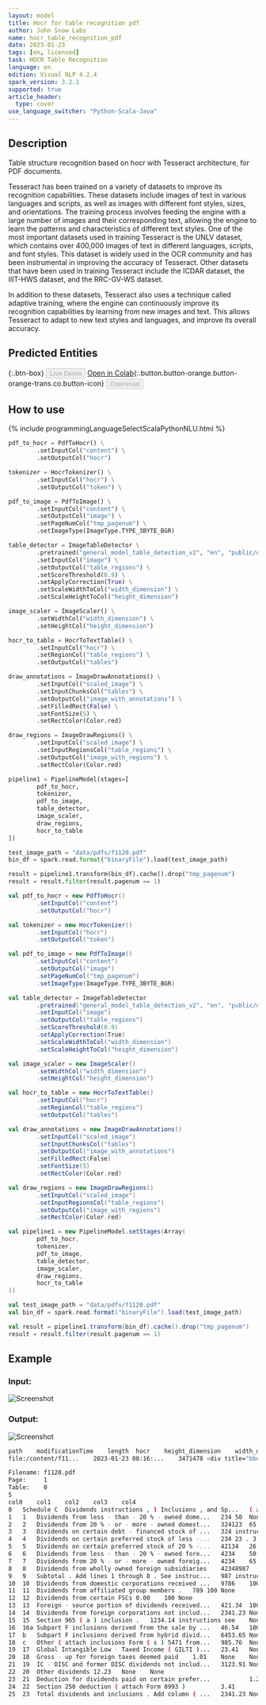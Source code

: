 ```yaml
---
layout: model
title: Hocr for table recognition pdf
author: John Snow Labs
name: hocr_table_recognition_pdf
date: 2023-01-23
tags: [en, licensed]
task: HOCR Table Recognition
language: en
edition: Visual NLP 4.2.4
spark_version: 3.2.1
supported: true
article_header:
  type: cover
use_language_switcher: "Python-Scala-Java"
---
```


## Description

Table structure recognition based on hocr with Tesseract architecture, for PDF documents. 

Tesseract has been trained on a variety of datasets to improve its recognition capabilities. These datasets include images of text in various languages and scripts, as well as images with different font styles, sizes, and orientations. The training process involves feeding the engine with a large number of images and their corresponding text, allowing the engine to learn the patterns and characteristics of different text styles. One of the most important datasets used in training Tesseract is the UNLV dataset, which contains over 400,000 images of text in different languages, scripts, and font styles. This dataset is widely used in the OCR community and has been instrumental in improving the accuracy of Tesseract. Other datasets that have been used in training Tesseract include the ICDAR dataset, the IIIT-HWS dataset, and the RRC-GV-WS dataset.

In addition to these datasets, Tesseract also uses a technique called adaptive training, where the engine can continuously improve its recognition capabilities by learning from new images and text. This allows Tesseract to adapt to new text styles and languages, and improve its overall accuracy.


## Predicted Entities

{:.btn-box}
<button class="button button-orange" disabled>Live Demo</button>
[Open in Colab](https://github.com/JohnSnowLabs/spark-ocr-workshop/tree/master/jupyter/Cards/SparkOCRPdfToTable.ipynb){:.button.button-orange.button-orange-trans.co.button-icon}
<button class="button button-orange" disabled>Download</button>


## How to use

<div class="tabs-box" markdown="1">
{% include programmingLanguageSelectScalaPythonNLU.html %}

```python
pdf_to_hocr = PdfToHocr() \
        .setInputCol("content") \
        .setOutputCol("hocr")

tokenizer = HocrTokenizer() \
        .setInputCol("hocr") \
        .setOutputCol("token") \

pdf_to_image = PdfToImage() \
        .setInputCol("content") \
        .setOutputCol("image") \
        .setPageNumCol("tmp_pagenum") \
        .setImageType(ImageType.TYPE_3BYTE_BGR)

table_detector = ImageTableDetector \
        .pretrained("general_model_table_detection_v2", "en", "public/ocr/models") \
        .setInputCol("image") \
        .setOutputCol("table_regions") \
        .setScoreThreshold(0.9) \
        .setApplyCorrection(True) \
        .setScaleWidthToCol("width_dimension") \
        .setScaleHeightToCol("height_dimension")

image_scaler = ImageScaler() \
        .setWidthCol("width_dimension") \
        .setHeightCol("height_dimension")

hocr_to_table = HocrToTextTable() \
        .setInputCol("hocr") \
        .setRegionCol("table_regions") \
        .setOutputCol("tables")

draw_annotations = ImageDrawAnnotations() \
        .setInputCol("scaled_image") \
        .setInputChunksCol("tables") \
        .setOutputCol("image_with_annotations") \
        .setFilledRect(False) \
        .setFontSize(5) \
        .setRectColor(Color.red)

draw_regions = ImageDrawRegions() \
        .setInputCol("scaled_image") \
        .setInputRegionsCol("table_regions") \
        .setOutputCol("image_with_regions") \
        .setRectColor(Color.red)

pipeline1 = PipelineModel(stages=[
        pdf_to_hocr,
        tokenizer,
        pdf_to_image,
        table_detector,
        image_scaler,
        draw_regions,
        hocr_to_table
])

test_image_path = "data/pdfs/f1120.pdf"
bin_df = spark.read.format("binaryFile").load(test_image_path)

result = pipeline1.transform(bin_df).cache().drop("tmp_pagenum")
result = result.filter(result.pagenum == 1)
```
```scala
val pdf_to_hocr = new PdfToHocr() 
        .setInputCol("content") 
        .setOutputCol("hocr")

val tokenizer = new HocrTokenizer() 
        .setInputCol("hocr") 
        .setOutputCol("token") 

val pdf_to_image = new PdfToImage() 
        .setInputCol("content") 
        .setOutputCol("image") 
        .setPageNumCol("tmp_pagenum") 
        .setImageType(ImageType.TYPE_3BYTE_BGR)

val table_detector = ImageTableDetector 
        .pretrained("general_model_table_detection_v2", "en", "public/ocr/models") 
        .setInputCol("image") 
        .setOutputCol("table_regions") 
        .setScoreThreshold(0.9) 
        .setApplyCorrection(True) 
        .setScaleWidthToCol("width_dimension") 
        .setScaleHeightToCol("height_dimension")

val image_scaler = new ImageScaler() 
        .setWidthCol("width_dimension") 
        .setHeightCol("height_dimension")

val hocr_to_table = new HocrToTextTable() 
        .setInputCol("hocr") 
        .setRegionCol("table_regions") 
        .setOutputCol("tables")

val draw_annotations = new ImageDrawAnnotations() 
        .setInputCol("scaled_image") 
        .setInputChunksCol("tables") 
        .setOutputCol("image_with_annotations") 
        .setFilledRect(False) 
        .setFontSize(5) 
        .setRectColor(Color.red)

val draw_regions = new ImageDrawRegions() 
        .setInputCol("scaled_image") 
        .setInputRegionsCol("table_regions") 
        .setOutputCol("image_with_regions") 
        .setRectColor(Color.red)

val pipeline1 = new PipelineModel.setStages(Array(
        pdf_to_hocr,
        tokenizer,
        pdf_to_image,
        table_detector,
        image_scaler,
        draw_regions,
        hocr_to_table
))

val test_image_path = "data/pdfs/f1120.pdf"
val bin_df = spark.read.format("binaryFile").load(test_image_path)

val result = pipeline1.transform(bin_df).cache().drop("tmp_pagenum")
result = result.filter(result.pagenum == 1)
```
</div>

## Example

### Input:
![Screenshot](../../_examples_ocr/image14.png)

### Output:
![Screenshot](../../_examples_ocr/image14_out.png)

```bash
path	modificationTime	length	hocr	height_dimension	width_dimension	pagenum	token	image	total_pages	documentnum	table_regions	scaled_image	image_with_regions	tables	exception	table_index
file:/content/f11...	2023-01-23 08:16:...	3471478	<div title="bbox ...	791	611	1	[{token, 0, 2, 23...	{file:/content/f1...	1	0	{0, 0, 32.839153,...	{file:/content/f1...	{file:/content/f1...	{{0, 0, 0.0, 0.0,...	null	0
```

```bash
Filename: f1120.pdf
Page:     1
Table:    0
5
col0	col1	col2	col3	col4
0	Schedule C	Dividends instructions , ) Inclusions , and Sp...	( a ) Dividends inclusions and	( b ) %	( c ) Special ( a ) × deductions ( b )
1	1	Dividends from less - than - 20 % - owned dome...	234	50	None
2	2	Dividends from 20 % - or - more - owned domest...	324123	65	None
3	3	Dividends on certain debt - financed stock of ...	324	instructions see	None
4	4	Dividends on certain preferred stock of less -...	234	23 . 3	None
5	5	Dividends on certain preferred stock of 20 % -...	42134	26 . 7	None
6	6	Dividends from less - than - 20 % - owned fore...	4234	50	None
7	7	Dividends from 20 % - or - more - owned foreig...	4234	65	None
8	8	Dividends from wholly owned foreign subsidiaries	42348987	100	None
9	9	Subtotal . Add lines 1 through 8 . See instruc...	987	instructions see	None
10	10	Dividends from domestic corporations received ...	9786	100	None
11	11	Dividends from affiliated group members .	789	100	None
12	12	Dividends from certain FSCs	0.00	100	None
13	13	Foreign - source portion of dividends received...	421.34	100	None
14	14	Dividends from foreign corporations not includ...	2341.23	None	None
15	15	Section 965 ( a ) inclusion .	1234.14	instructions see	None
16	16a	Subpart F inclusions derived from the sale by ...	46.54	100	None
17	b	Subpart F inclusions derived from hybrid divid...	6453.65	None	None
18	c	Other ( attach inclusions Form ( s ) 5471 from...	985.76	None	None
19	17	Global Intangible Low - Taxed Income ( GILTI )...	23.41	None	None
20	18	Gross - up for foreign taxes deemed paid	1.01	None	None
21	19	IC - DISC and former DISC dividends not includ...	3123.91	None	None
22	20	Other dividends	12.23	None	None
23	21	Deduction for dividends paid on certain prefer...			1.23
24	22	Section 250 deduction ( attach Form 8993 )			3.41
25	23	Total dividends and inclusions . Add column ( ...	2341.23	None	None
```



